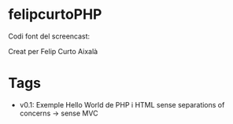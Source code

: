 # felipcurtoPHP

Codi font del screencast: 

Creat per Felip Curto Aixalà

# Tags
- v0.1: Exemple Hello World de PHP i HTML sense separations of concerns -> sense MVC
